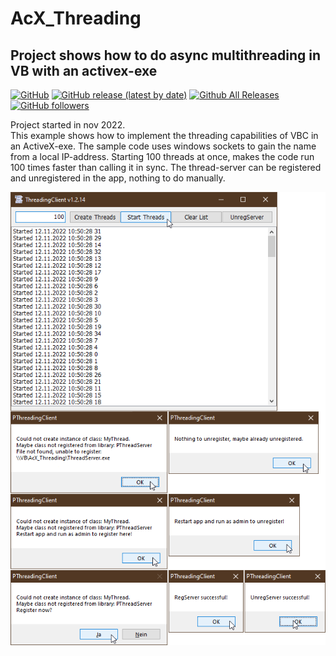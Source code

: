 # AcX_Threading  
## Project shows how to do async multithreading in VB with an activex-exe  

[![GitHub](https://img.shields.io/github/license/OlimilO1402/AcX_Threading?style=plastic)](https://github.com/OlimilO1402/AcX_Threading/blob/master/LICENSE) 
[![GitHub release (latest by date)](https://img.shields.io/github/v/release/OlimilO1402/AcX_Threading?style=plastic)](https://github.com/OlimilO1402/AcX_Threading/releases/latest)
[![Github All Releases](https://img.shields.io/github/downloads/OlimilO1402/AcX_Threading/total.svg)](https://github.com/OlimilO1402/AcX_Threading/releases/download/v1.2.14/AcXThreading_v1.2.14.zip)
[![GitHub followers](https://img.shields.io/github/followers/OlimilO1402?style=social&label=Follow)](https://github.com/OlimilO1402/)  

Project started in nov 2022.  
This example shows how to implement the threading capabilities of VBC in an ActiveX-exe. The sample code uses windows sockets to gain the name from a local IP-address. 
Starting 100 threads at once, makes the code run 100 times faster than calling it in sync. The thread-server can be registered and unregistered in the app, nothing to do manually.  

![AcXThreading Image](Resources/AcXThreading.png "AcXThreading Image")
